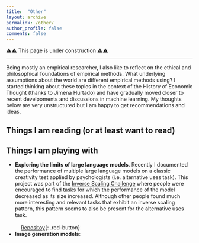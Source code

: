 ```yaml
---
title:  "Other"
layout: archive
permalink: /other/
author_profile: false
comments: false
---
```


⚠️⚠️ This page is under construction ⚠️⚠️

--------

Being mostly an empirical researcher, I also like to reflect on the ethical and philosophical foundations of empirical methods. What underlying assumptions about the world are different empirical methods using? I started thinking about these topics in the context of the History of Economic Thought (thanks to Jimena Hurtado) and have gradually moved closer to recent develpoments and discussions in machine learning. My thoughts below are very unstructured but I am happy to get recommendations and ideas.

## Things I am reading (or at least want to read)


## Things I am playing with
- **Exploring the limits of large language models**. Recently I documented the performance of multiple large language models on a classic creativity test applied by psychologists (i.e. alternative uses task). This project was part of the [Inverse Scaling Challenge](https://github.com/inverse-scaling/prize) where people were encouraged to find tasks for which the performance of the model decreased as its size increased. Although other people found much more interesting and relevant tasks that exhibit an inverse scaling pattern, this pattern seems to also be present for the alternative uses task. <br><br> &nbsp;&nbsp;&nbsp; [Repositoy](https://github.com/yabramuvdi){: .red-button}<br>
- **Image generation models**: 